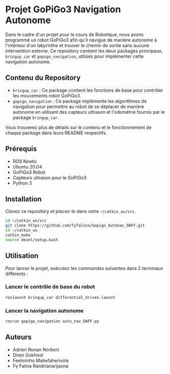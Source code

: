 # Projet GoPiGo3 Navigation Autonome

Dans le cadre d'un projet pour le cours de Robotique, nous avons programmé un robot GoPiGo3 afin qu'il navigue de manière autonome à l'intérieur d'un labyrinthe et trouver le chemin de sortie sans aucune intervention externe. Ce repository contient les deux packages principaux, `bringup_car` et `gopigo_navigation`, utilisés pour implémenter cette navigation autonome.

## Contenu du Repository

- `bringup_car` : Ce package contient les fonctions de base pour contrôler les mouvements robot GoPiGo3.
- `gopigo_navigation` : Ce package implémente les algorithmes de navigation pour permettre au robot de se déplacer de manière autonome en utilisant des capteurs ultrason et l'odométrie fournis par le package `bringup_car`.

Vous trouverez plus de détails sur le contenu et le fonctionnement de chaque package dans leurs README respectifs.

## Prérequis

- ROS Noetic
- Ubuntu 20.04
- GoPiGo3 Robot
- Capteurs ultrason pour le GoPiGo3
- Python 3

## Installation

Clonez ce repository et placez-le dans votre `~/catkin_ws/src`.

```sh
cd ~/catkin_ws/src
git clone https://github.com/fyfalina/Gopigo_Autonav_DAFF.git
cd ~/catkin_ws
catkin_make
source devel/setup.bash
```

## Utilisation

Pour lancer le projet, exécutez les commandes suivantes dans 2 terminaux différents :

### Lancer le contrôle de base du robot

```sh
roslaunch bringup_car differential_drives.launch
```

### Lancer la navigation autonome

```sh
rosrun gopigo_navigation auto_nav_DAFF.py
```

## Auteurs

- Adrien Ronan Norbert
- Diren Gokhool
- Feelminho Mahefaherivola
- Fy Falina Randrianarijaona

